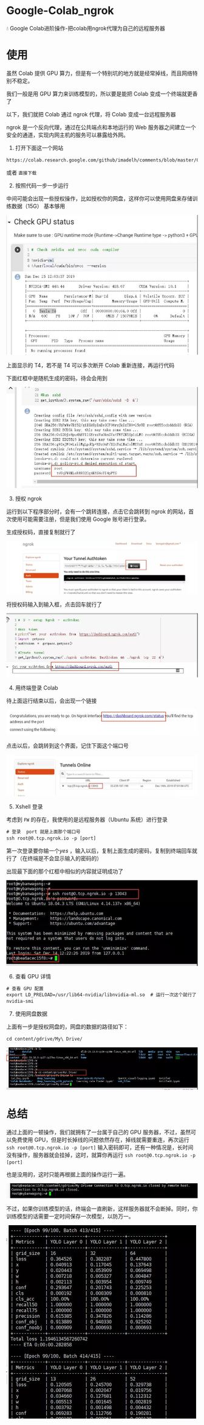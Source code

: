# Google-Colab_ngrok

:droplet: Google Colab进阶操作-把colab用ngrok代理为自己的远程服务器

# 使用

虽然 Colab 提供 GPU 算力，但是有一个特别坑的地方就是经常掉线，而且网络特别不稳定。

我们一般是用 GPU 算力来训练模型的，所以要是能把 Colab 变成一个终端就更香了

以下，我们就把 Colab 通过 ngrok 代理，将 Colab 变成一台远程服务器

ngrok 是一个反向代理，通过在公共端点和本地运行的 Web 服务器之间建立一个安全的通道，实现内网主机的服务可以暴露给外网。

1. 打开下面这一个网站

```html
https://colab.research.google.com/github/imadelh/comments/blob/master/CUDA_GPU-server.ipynb
```
或者 `直接下载`

2. 按照代码一步一步运行

中间可能会出现一些授权操作，比如授权你的网盘，这样你可以使用网盘来存储训练数据（15G） 基本够用

![](/img/1.jpg)

上面显示的 T4，若不是 T4 可以多次断开 Colab 重新连接，再运行代码

下面红框中是随机生成的密码，待会会用到

![](/img/2.jpg)

3. 授权 ngrok

运行到以下程序部分时，会有一个跳转连接，点击它会跳转到 ngrok 的网站，首次使用可能需要注册，但是我们使用 Google 账号进行登录。

生成授权码，直接复制就行了

![](img/3.jpg)

将授权码输入到输入框，点击回车就行了

![](img/4.jpg)

4. 用终端登录 Colab

待上面运行结束以后，会出现一个链接

![](img/5.jpg)

点击以后，会跳转到这个界面，记住下面这个端口号

![](img/6.jpg)

5. Xshell 登录

考虑到 `FW` 的存在，我使用的是远程服务器（Ubuntu 系统）进行登录

```html
# 登录  port 就是上面那个端口号
ssh root@0.tcp.ngrok.io -p [port]
```

第一次登录要你输一个*yes*  ，输入以后，复制上面生成的密码，复制到终端回车就行了（在终端是不会显示输入的密码的）

出现最下面的那个红框中相似的内容就证明成功了

![](img/7.jpg)

6. 查看 GPU 详情

```html
# 查看 GPU 配置
export LD_PRELOAD=/usr/lib64-nvidia/libnvidia-ml.so  # 运行一次这个就行了
nvidia-smi
```

7. 使用网盘数据

上面有一步是授权网盘的，网盘的数据的路径如下：

```html
cd content/gdrive/My\ Drive/
```

![](img/8.jpg)

# 总结

通过上面的一顿操作，我们就拥有了一台属于自己的 GPU 服务器，不过，虽然可以免费使用 GPU，但是时长掉线的问题依然存在，掉线就需要重连，再次运行 `ssh root@0.tcp.ngrok.io -p [port]` 输入密码即可，还有一种情况是，长时间没有操作，服务器就会挂掉，这时，就算你再运行  `ssh root@0.tcp.ngrok.io -p [port]`

也是没用的，这时只能再根据上面的操作运行一遍。

![](img/9.jpg)

不过，如果你训练模型的话，终端会一直刷新，这样服务器就不会断掉。同时，你训练模型的话需要一定时间保存一次模型，以防万一。

![](img/10.jpg)


